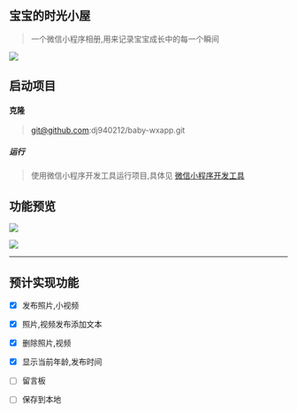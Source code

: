 ## 宝宝的时光小屋

> 一个微信小程序相册,用来记录宝宝成长中的每一个瞬间


![](http://oupfkjs5r.bkt.clouddn.com/gh_262be9a97cb2_258.jpg)
## 启动项目
#### 克隆

> git@github.com:dj940212/baby-wxapp.git

##### 运行

> 使用微信小程序开发工具运行项目,具体见 [微信小程序开发工具](https://mp.weixin.qq.com/debug/wxadoc/dev/devtools/devtools.html)



## 功能预览

![](http://image.dingjian.name/blog/170920/3JG9e6HDF9.gif)


![](http://image.dingjian.name/blog/170920/G8lcad0iAi.jpg?imageslim)

---- 

## 预计实现功能

-[x] 发布照片,小视频
-[x] 照片,视频发布添加文本
-[x] 删除照片,视频
-[x] 显示当前年龄,发布时间
-[ ] 留言板
-[ ] 保存到本地

